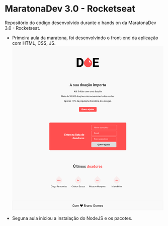 # MaratonaDev 3.0 - Rocketseat 
Repositório do código desenvolvido durante o hands on da MaratonaDev 3.0 - Rocketseat.

- Primeira aula da maratona, foi desenvolvindo o front-end da aplicação com HTML, CSS, JS.
![](/assets/img/img_doe.png)

- Seguna aula iniciou a instalação do NodeJS e os pacotes.
